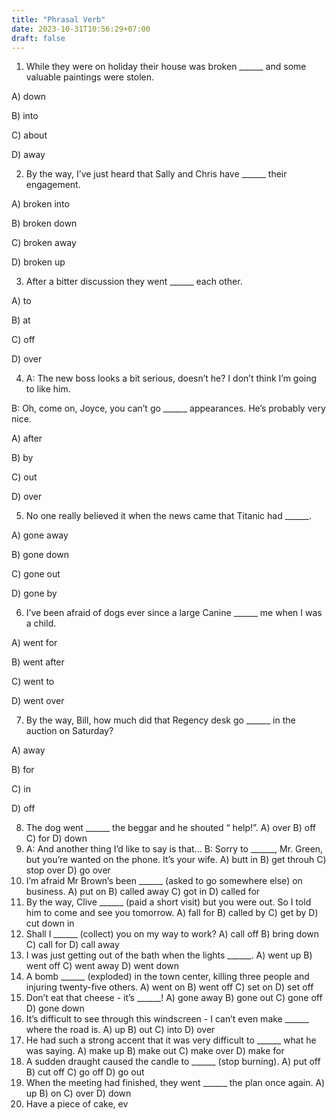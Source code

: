 ```yaml
---
title: "Phrasal Verb"
date: 2023-10-31T10:56:29+07:00
draft: false
---
```

1. While they were on holiday their house was broken ______ and
some valuable paintings were stolen.

A) down 

B) into 

C) about 

D) away

2. By the way, I’ve just heard that Sally and Chris have ______ their
engagement.

A) broken into 

B) broken down

C) broken away 

D) broken up

3. After a bitter discussion they went ______ each other.

A) to 

B) at 

C) off 

D) over

4. A: The new boss looks a bit serious, doesn’t he? I don’t think I’m
going to like him.

B: Oh, come on, Joyce, you can’t go ______ appearances. He’s
probably very nice.

A) after 

B) by 

C) out 

D) over

5. No one really believed it when the news came that Titanic had
______.

A) gone away 

B) gone down 

C) gone out 

D) gone by

6. I’ve been afraid of dogs ever since a large Canine ______ me
when I was a child.

A) went for 

B) went after 

C) went to 

D) went over

7. By the way, Bill, how much did that Regency desk go ______ in
the auction on Saturday?

A) away 

B) for 

C) in 

D) off

8. The dog went ______ the beggar and he shouted “ help!”.
A) over B) off C) for D) down
9. A: And another thing I’d like to say is that...
B: Sorry to ______, Mr. Green, but you’re wanted on the phone.
It’s your wife.
A) butt in B) get throuh C) stop over D) go over
10. I’m afraid Mr Brown’s been ______ (asked to go somewhere
else) on business.
A) put on B) called away C) got in D) called for
11. By the way, Clive ______ (paid a short visit) but you were out.
So I told him to come and see you tomorrow.
A) fall for B) called by C) get by D) cut down in
12. Shall I ______ (collect) you on my way to work?
A) call off B) bring down C) call for D) call away
13. I was just getting out of the bath when the lights ______.
A) went up B) went off C) went away D) went down
14. A bomb ______ (exploded) in the town center, killing three people
and injuring twenty-five others.
A) went on B) went off C) set on D) set off
15. Don’t eat that cheese - it’s ______!
A) gone away B) gone out C) gone off D) gone down
16. It’s difficult to see through this windscreen - I can’t even make
______ where the road is.
A) up B) out C) into D) over
17. He had such a strong accent that it was very difficult to ______
what he was saying.
A) make up B) make out C) make over D) make for
18. A sudden draught caused the candle to ______ (stop burning).
A) put off B) cut off C) go off D) go out
19. When the meeting had finished, they went ______ the plan once
again.
A) up B) on C) over D) down
20. Have a piece of cake, ev